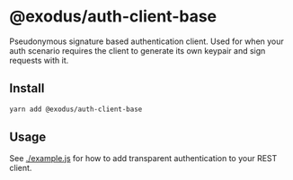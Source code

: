 # @exodus/auth-client-base

Pseudonymous signature based authentication client. Used for when your auth scenario requires the client to generate its own keypair and sign requests with it.

## Install

```sh
yarn add @exodus/auth-client-base
```

## Usage

See [./example.js](./example.js) for how to add transparent authentication to your REST client.
